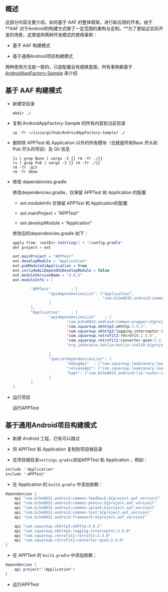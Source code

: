 ## 概述

这部分内容主要介绍，如何基于 AAF 的整体框架，进行新应用的开发。由于**AAF 对于Android的构建方式做了一定范围的重构与定制。**为了更贴近实际开发的场景，这里提供两种开发模式的使用事例：

- 基于 AAF 构建模式

- 基于通用Android项目构建模式

两种使用方法是一致的，只是配置会有细微差距。所有事例都基于[AndroidAppFactory-Sample](https://github.com/bihe0832/AndroidAppFactory-Sample) 来介绍

## 基于 AAF 构建模式

- 新建空目录

    ```shell
    mkdir ./
    ```
        

- 复制 AndroidAppFactory-Sample 的所有内容到当前目录

    ```shell
    cp -fr ~/zixie/github/AndroidAppFactory-Sample/ ./
    ```

- 删除除 APPTest 和 Application 以外的所有模块（也就是所有Base 开头和Pub 开头的项目）及 Git 信息
    
    ```shell
    ls | grep Base | xargs -I {} rm -fr ./{}
    ls | grep Pub | xargs -I {} rm -fr ./{}
    rm -fr .git
    rm -fr demo
    ```

- 修改 dependencies.gradle

    修改dependencies.gradle，仅保留 APPTest 和 Application 的配置

    - ext.moduleInfo 仅保留 APPTest 和 Application的配置

    - ext.mainProject = "APPTest" 

    - ext.developModule = "Application"

    修改后的dependencies.gradle 如下：

    ```java
    apply from: rootDir.toString() + '/config.gradle'
    def project = ext
    
    ext.mainProject = "APPTest"
    ext.developModule = "Application"
    ext.pubModuleIsApplication = true
    ext.includeALLDependOnDevelopModule = false
    ext.moduleVersionName = "3.6.5"
    ext.moduleInfo = [

            "APPTest"         : [
                    "apidependenciesList": ["Application",
                                            "com.bihe0832.android:common-debug:${project.aaf_test_version}",
                    ]
            ],
            "Application"     : [
                    "apidependenciesList"    : [
                            "com.bihe0832.android:common-wrapper:${project.aaf_version}",
                            'com.squareup.okhttp3:okhttp:3.9.1',
                            'com.squareup.okhttp3:logging-interceptor:3.8.0',
                            'com.squareup.retrofit2:retrofit:2.4.0',
                            'com.squareup.retrofit2:converter-gson:2.4.0',
                            "org.jetbrains.kotlin:kotlin-stdlib:${project.kotlin_version}"

                    ],
                    "specialdependenciesList": [
                            "debugApi"  : ["com.squareup.leakcanary:leakcanary-android:1.5.1"],
                            "releaseApi": ["com.squareup.leakcanary:leakcanary-android-no-op:1.5.1"],
                            "kapt": ["com.bihe0832.android:lib-router-compiler:5.1.7"]
                    ]
            ]
    ]
    ```

- 运行项目

    运行APPTest

## 基于通用Android项目构建模式

- 新建 Android 工程，已有可以跳过

- 将 APPTest 和 Application 复制到项目根目录

- 在项目根目录`settings.gradle`添加APPTest 和 Application ，例如：

```java
include ':Application'
include ':APPTest'
```

- 在 Application 的 `build.gradle` 中添加依赖：

```java
dependencies {
    api "com.bihe0832.android:common-feedback:${project.aaf_version}"
    api "com.bihe0832.android:common-photos:${project.aaf_version}"
    api "com.bihe0832.android:common-splash:${project.aaf_version}"
    api "com.bihe0832.android:common-test:${project.aaf_version}"
    api "com.bihe0832.android:framework:${project.aaf_version}"

    api "com.squareup.okhttp3:okhttp:3.9.1"
    api "com.squareup.okhttp3:logging-interceptor:3.8.0"
    api "com.squareup.retrofit2:retrofit:2.4.0"
    api "com.squareup.retrofit2:converter-gson:2.4.0"
}
```

- 在 APPTest 的 `build.gradle` 中添加依赖：

```java
dependencies {
    api project(':Application')
}
```

- 运行APPTest
